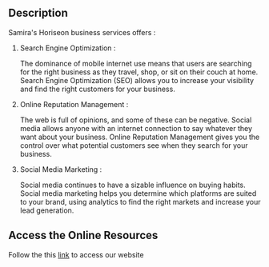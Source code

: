 
## Description 
Samira's Horiseon business services offers :
1. Search Engine Optimization :<p> 
The dominance of mobile internet use means that users are searching for the right business as they travel, shop, or sit on their couch at home. Search Engine Optimization (SEO) allows you to increase your visibility and find the right customers for your business. </p>
1. Online Reputation Management : <p>The web is full of opinions, and some of these can be negative. Social media allows anyone with an internet connection to say whatever they want about your business. Online Reputation Management gives you the control over what potential customers see when they search for your business.</p>
1. Social Media Marketing :<p>Social media continues to have a sizable influence on buying habits. Social media marketing helps you determine which platforms are suited to your brand, using analytics to find the right markets and increase your lead generation.</p>


## Access the Online Resources
Follow the this [link](https://nourizadeh29.github.io/SamiraHoriseonProject/index.html) to access our website



